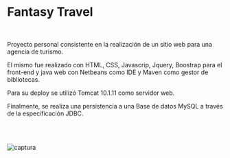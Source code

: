 # Fantasy Travel

<br>

Proyecto personal consistente en la realización de un sitio web para una agencia de turismo. 

El mismo fue realizado con HTML, CSS, Javascrip, Jquery, Boostrap para el front-end y java web con Netbeans como IDE y Maven como gestor de bibliotecas.

Para su deploy se utilizó Tomcat 10.1.11 como servidor web.

Finalmente, se realiza una persistencia a una Base de datos MySQL a través de la especificación JDBC.

 <br><br>

![captura](https://github.com/Marl8/Fantasy-travel-java/assets/116129705/11f202ee-96f5-49c8-b873-81090b139ddf)
